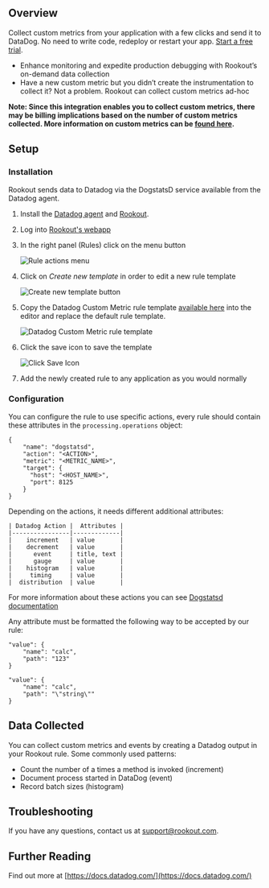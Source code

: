 ## Overview

Collect custom metrics from your application with a few clicks and send it to DataDog. No need to write code, redeploy or restart your app. [Start a free trial](https://www.rookout.com/join-our-early-adopters-plan/).

* Enhance monitoring and expedite production debugging with Rookout’s on-demand data collection
* Have a new custom metric but you didn’t create the instrumentation to collect it? Not a problem. Rookout can collect custom metrics ad-hoc

**Note: Since this integration enables you to collect custom metrics, there may be billing implications based on the number of custom metrics collected. More information on custom metrics can be [found here](https://docs.datadoghq.com/getting_started/custom_metrics/).**

## Setup

### Installation

Rookout sends data to Datadog via the DogstatsD service available from the Datadog agent.

1. Install the [Datadog agent](https://docs.datadoghq.com/agent/) and [Rookout](https://docs.rookout.com/docs/getting-started.html).

2. Log into [Rookout's webapp](https://app.rookout.com)

3. In the right panel (Rules) click on the menu button

    ![Rule actions menu](https://raw.githubusercontent.com/DataDog/integrations-extras/dhruv/rookout/rookout/images/click_rule_action.png)

4. Click on *Create new template* in order to edit a new rule template

    ![Create new template button](https://raw.githubusercontent.com/DataDog/integrations-extras/dhruv/rookout/rookout/images/click_new_template.png)

5. Copy the Datadog Custom Metric rule template [available here](https://raw.githubusercontent.com/DataDog/integrations-extras/dhruv/rookout/rookout/rule-template.json) into the editor and replace the default rule template.

    ![Datadog Custom Metric rule template](https://raw.githubusercontent.com/DataDog/integrations-extras/dhruv/rookout/rookout/images/datadog_rule_template.png)

6. Click the save icon to save the template

    ![Click Save Icon](https://raw.githubusercontent.com/DataDog/integrations-extras/dhruv/rookout/rookout/images/click_save.png)

7. Add the newly created rule to any application as you would normally

### Configuration

You can configure the rule to use specific actions, every rule should contain these attributes in the `processing.operations` object:

```
{
    "name": "dogstatsd",
    "action": "<ACTION>",
    "metric": "<METRIC_NAME>",
    "target": {
      "host": "<HOST_NAME>",
      "port": 8125
    }
}
```

Depending on the actions, it needs different additional attributes:

```
| Datadog Action |  Attributes |
|----------------|-------------|
|    increment   | value       |
|    decrement   | value       |
|      event     | title, text |
|      gauge     | value       |
|    histogram   | value       |
|     timing     | value       |
|  distribution  | value       |
```

For more information about these actions you can see [Dogstatsd documentation](https://docs.datadoghq.com/developers/dogstatsd/)

Any attribute must be formatted the following way to be accepted by our rule:

```
"value": {
    "name": "calc",
    "path": "123"
}
```

```
"value": {
    "name": "calc",
    "path": "\"string\""
}
```

## Data Collected
You can collect custom metrics and events by creating a Datadog output in your Rookout rule. Some commonly used patterns:
* Count the number of a times a method is invoked (increment)
* Document process started in DataDog (event)
* Record batch sizes (histogram)

## Troubleshooting

If you have any questions, contact us at support@rookout.com.

## Further Reading

Find out more at [https://docs.datadog.com/](https://docs.datadog.com/)
